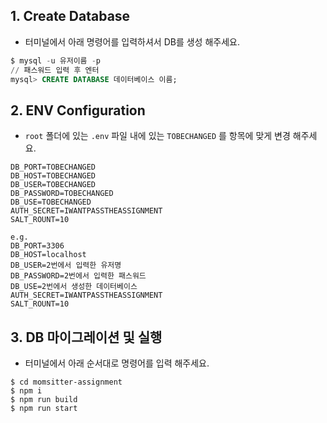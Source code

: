 ## 1. Create Database

- 터미널에서 아래 명령어를  입력하셔서 DB를 생성 해주세요.

```sql
$ mysql -u 유저이름 -p
// 패스워드 입력 후 엔터
mysql> CREATE DATABASE 데이터베이스 이름;
```

## 2. ENV Configuration

- `root` 폴더에 있는 `.env` 파일 내에 있는 `TOBECHANGED` 를 항목에 맞게 변경 해주세요.

```
DB_PORT=TOBECHANGED
DB_HOST=TOBECHANGED
DB_USER=TOBECHANGED
DB_PASSWORD=TOBECHANGED
DB_USE=TOBECHANGED
AUTH_SECRET=IWANTPASSTHEASSIGNMENT
SALT_ROUNT=10 
```

```
e.g.
DB_PORT=3306 
DB_HOST=localhost 
DB_USER=2번에서 입력한 유저명
DB_PASSWORD=2번에서 입력한 패스워드
DB_USE=2번에서 생성한 데이터베이스
AUTH_SECRET=IWANTPASSTHEASSIGNMENT
SALT_ROUNT=10 
```

## 3. DB 마이그레이션 및 실행

- 터미널에서 아래 순서대로 명령어를 입력 해주세요.

```
$ cd momsitter-assignment
$ npm i
$ npm run build
$ npm run start
```

